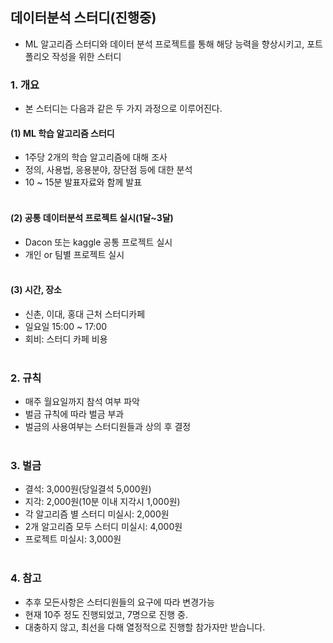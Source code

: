 ## 데이터분석 스터디(진행중)
- ML 알고리즘 스터디와 데이터 분석 프로젝트를 통해 해당 능력을 향상시키고, 포트폴리오 작성을 위한 스터디<br>

### 1. 개요
- 본 스터디는 다음과 같은 두 가지 과정으로 이루어진다.
#### (1) ML 학습 알고리즘 스터디
- 1주당 2개의 학습 알고리즘에 대해 조사
- 정의, 사용법, 응용분야, 장단점 등에 대한 분석
- 10 ~ 15분 발표자료와 함께 발표<br><br>
#### (2) 공통 데이터분석  프로젝트 실시(1달~3달)
- Dacon 또는 kaggle 공통 프로젝트 실시
- 개인 or 팀별 프로젝트 실시<br><br>
#### (3) 시간, 장소
- 신촌, 이대, 홍대 근처 스터디카페
- 일요일 15:00 ~ 17:00
- 회비: 스터디 카페 비용<br><br>

### 2. 규칙
- 매주 월요일까지 참석 여부 파악
- 벌금 규칙에 따라 벌금 부과
- 벌금의 사용여부는 스터디원들과 상의 후 결정 <br><br>

### 3. 벌금
- 결석: 3,000원(당일결석 5,000원)
- 지각: 2,000원(10분 이내 지각시 1,000원)
- 각 알고리즘 별 스터디 미실시: 2,000원
- 2개 알고리즘 모두 스터디 미실시: 4,000원
- 프로젝트 미실시: 3,000원
<br><br>

### 4. 참고
- 추후 모든사항은 스터디원들의 요구에 따라 변경가능
- 현재 10주 정도 진행되었고, 7명으로 진행 중.
- 대충하지 않고, 최선을 다해 열정적으로 진행할 참가자만 받습니다.
